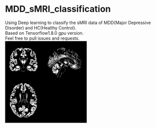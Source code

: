 # MDD_sMRI_classification
Using Deep learning to classify the sMRI data of MDD(Major Depressive Disorder) and HC(Healthy Control).  
Based on Tensorflow1.8.0 gpu version.  
Feel free to pull issues and requests.  
![sMRI](https://github.com/FCYtheFreeman/MDD_sMRI_classification/blob/master/sMRI.png)
